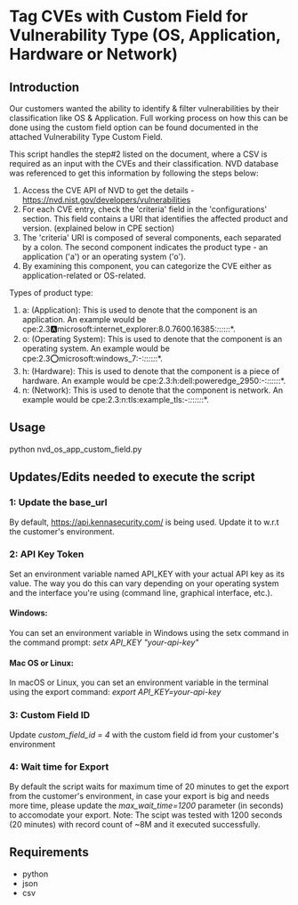 # Tag CVEs with Custom Field for Vulnerability Type (OS, Application, Hardware or Network)

## Introduction
Our customers wanted the ability to identify & filter vulnerabilities by their classification like OS & Application. 
Full working process on how this can be done using the custom field option can be found documented in the attached Vulnerability Type Custom Field.

This script handles the step#2 listed on the document, where a CSV is required as an input with the CVEs and their classification. 
NVD database was referenced to get this information by following the steps below:

1.	Access the CVE API of NVD to get the details - https://nvd.nist.gov/developers/vulnerabilities
2.	For each CVE entry, check the 'criteria' field in the 'configurations' section. This field contains a URI that identifies the affected product and version. (explained below in CPE section)
3.	The 'criteria' URI is composed of several components, each separated by a colon. The second component indicates the product type - an application ('a') or an operating system ('o').
4.	By examining this component, you can categorize the CVE either as application-related or OS-related.

Types of product type:
1.	a: (Application): This is used to denote that the component is an application. An example would be cpe:2.3:a:microsoft:internet_explorer:8.0.7600.16385:*:*:*:*:*:*:*.
2.	o: (Operating System): This is used to denote that the component is an operating system. An example would be cpe:2.3:o:microsoft:windows_7:-:*:*:*:*:*:*:*.
3.	h: (Hardware): This is used to denote that the component is a piece of hardware. An example would be cpe:2.3:h:dell:poweredge_2950:-:*:*:*:*:*:*:*.
4.	n: (Network): This is used to denote that the component is network. An example would be cpe:2.3:n:tls:example_tls:-:*:*:*:*:*:*:*.

  
## Usage
python nvd_os_app_custom_field.py


## Updates/Edits needed to execute the script

### 1: Update the base_url 
By default, https://api.kennasecurity.com/ is being used. Update it to w.r.t the customer's environment.

### 2: API Key Token
Set an environment variable named API_KEY with your actual API key as its value. The way you do this can vary depending on your operating system and the interface you're using (command line, graphical interface, etc.).
#### Windows:
You can set an environment variable in Windows using the setx command in the command prompt:
*setx API_KEY "your-api-key"*

#### Mac OS or Linux:
In macOS or Linux, you can set an environment variable in the terminal using the export command:
*export API_KEY=your-api-key*

### 3: Custom Field ID
Update *custom_field_id = 4* with the custom field id from your customer's environment

### 4: Wait time for Export
By default the script waits for maximum time of 20 minutes to get the export from the customer's environment, in case your export is big and needs more time, 
please update the *max_wait_time=1200* parameter (in seconds) to accomodate your export.
Note: The scipt was tested with 1200 seconds (20 minutes) with record count of ~8M and it executed successfully.

## Requirements
* python
* json
* csv
